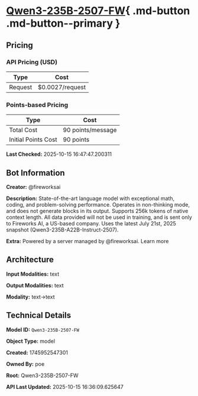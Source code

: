 # [Qwen3-235B-2507-FW](https://poe.com/Qwen3-235B-2507-FW){ .md-button .md-button--primary }

## Pricing

### API Pricing (USD)

| Type | Cost |
|------|------|
| Request | $0.0027/request |

### Points-based Pricing

| Type | Cost |
|------|------|
| Total Cost | 90 points/message |
| Initial Points Cost | 90 points |

**Last Checked:** 2025-10-15 16:47:47.200311


## Bot Information

**Creator:** @fireworksai

**Description:** State-of-the-art language model with exceptional math, coding, and problem-solving performance. Operates in non-thinking mode, and does not generate <think></think> blocks in its output. Supports 256k tokens of native context length. All data provided will not be used in training, and is sent only to Fireworks AI, a US-based company. Uses the latest July 21st, 2025 snapshot (Qwen3-235B-A22B-Instruct-2507).

**Extra:** Powered by a server managed by @fireworksai. Learn more


## Architecture

**Input Modalities:** text

**Output Modalities:** text

**Modality:** text->text


## Technical Details

**Model ID:** `Qwen3-235B-2507-FW`

**Object Type:** model

**Created:** 1745952547301

**Owned By:** poe

**Root:** Qwen3-235B-2507-FW

**API Last Updated:** 2025-10-15 16:36:09.625647
